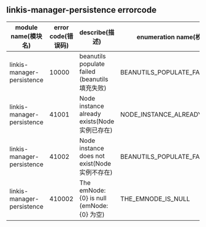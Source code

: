 ## linkis-manager-persistence  errorcode

| module name(模块名) | error code(错误码)  | describe(描述) |enumeration name(枚举)| Exception Class(类名)|
| -------- | -------- | ----- |-----|-----|
|linkis-manager-persistence|10000|beanutils populate failed (beanutils 填充失败)|BEANUTILS_POPULATE_FAILED|LinkisManagerPersistenceErrorCodeSummary|
|linkis-manager-persistence|41001|Node instance already exists(Node实例已存在)|NODE_INSTANCE_ALREADY_EXISTS|LinkisManagerPersistenceErrorCodeSummary|
|linkis-manager-persistence|41002|Node instance does not exist(Node实例不存在)|BEANUTILS_POPULATE_FAILED|LinkisManagerPersistenceErrorCodeSummary|
|linkis-manager-persistence|410002|The emNode:{0} is null (emNode:{0} 为空)|THE_EMNODE_IS_NULL|LinkisManagerPersistenceErrorCodeSummary|

